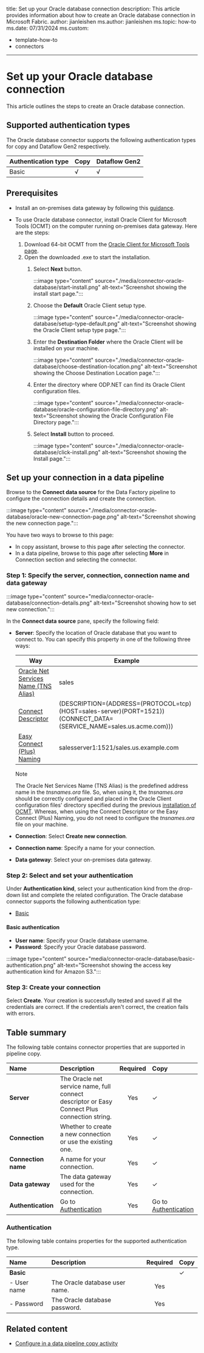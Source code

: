 title: Set up your Oracle database connection
description: This article provides information about how to create an Oracle database connection in Microsoft Fabric.
author: jianleishen
ms.author: jianleishen
ms.topic: how-to
ms.date: 07/31/2024
ms.custom:
  - template-how-to
  - connectors
---

# Set up your Oracle database connection

This article outlines the steps to create an Oracle database connection.

## Supported authentication types

The Oracle database connector supports the following authentication types for copy and Dataflow Gen2 respectively.  

|Authentication type |Copy |Dataflow Gen2 |
|:---|:---|:---|
|Basic| √| √|

## Prerequisites

- Install an on-premises data gateway by following this [guidance](/data-integration/gateway/service-gateway-install?toc=%2Ffabric%2Fdata-factory%2Ftoc.json).  

- To use Oracle database connector, install Oracle Client for Microsoft Tools (OCMT) on the computer running on-premises data gateway. Here are the steps:

    1. Download 64-bit OCMT from the [Oracle Client for Microsoft Tools page](https://www.oracle.com/database/technologies/appdev/ocmt.html).
    1. Open the downloaded .exe to start the installation.
        1. Select **Next** button.

            :::image type="content" source="./media/connector-oracle-database/start-install.png" alt-text="Screenshot showing the install start page.":::

        1. Choose the **Default** Oracle Client setup type.

            :::image type="content" source="./media/connector-oracle-database/setup-type-default.png" alt-text="Screenshot showing the Oracle Client setup type page.":::

        1. Enter the **Destination Folder** where the Oracle Client will be installed on your machine.
        
            :::image type="content" source="./media/connector-oracle-database/choose-destination-location.png" alt-text="Screenshot showing the Choose Destination Location page.":::        

        1. Enter the directory where ODP.NET can find its Oracle Client configuration files.

            :::image type="content" source="./media/connector-oracle-database/oracle-configuration-file-directory.png" alt-text="Screenshot showing the Oracle Configuration File Directory page."::: 

        1. Select **Install** button to proceed.

            :::image type="content" source="./media/connector-oracle-database/click-install.png" alt-text="Screenshot showing the Install page."::: 

## Set up your connection in a data pipeline

Browse to the **Connect data source** for the Data Factory pipeline to configure the connection details and create the connection.

:::image type="content" source="./media/connector-oracle-database/oracle-new-connection-page.png" alt-text="Screenshot showing the new connection page.":::

You have two ways to browse to this page:

- In copy assistant, browse to this page after selecting the connector.
- In a data pipeline, browse to this page after selecting **More** in Connection section and selecting the connector.

### Step 1: Specify the server, connection, connection name and data gateway

   :::image type="content" source="media/connector-oracle-database/connection-details.png" alt-text="Screenshot showing how to set new connection.":::

In the **Connect data source** pane, specify the following field:

- **Server**: Specify the location of Oracle database that you want to connect to. You can specify this property in one of the following three ways:
    
    | Way | Example|
    | --- | --- |
    |[Oracle Net Services Name (TNS Alias)](https://docs.oracle.com/en/database/oracle/oracle-database/23/netrf/local-naming-parameters-in-tns-ora-file.html#GUID-12C94B15-2CE1-4B98-9D0C-8226A9DDF4CB)|sales|
    |[Connect Descriptor](https://docs.oracle.com/en/database/oracle/oracle-database/23/netag/identifying-and-accessing-database.html#GUID-8D28E91B-CB72-4DC8-AEFC-F5D583626CF6)|	(DESCRIPTION=(ADDRESS=(PROTOCOL=tcp)(HOST=sales-server)(PORT=1521))(CONNECT_DATA=(SERVICE_NAME=sales.us.acme.com)))|
    |[Easy Connect (Plus) Naming](https://download.oracle.com/ocomdocs/global/Oracle-Net-Easy-Connect-Plus.pdf)|salesserver1:1521/sales.us.example.com|

    >[!Note]
    >The Oracle Net Services Name (TNS Alias) is the predefined address name in the *tnsnames.ora* file. So, when using it, the *tnsnames.ora* should be correctly configured and placed in the Oracle Client configuration files' directory specified during the previous [installation of OCMT](#prerequisites). Whereas, when using the Connect Descriptor or the Easy Connect (Plus) Naming, you do not need to configure the *tnsnames.ora* file on your machine.
    
- **Connection**: Select **Create new connection**.
- **Connection name**: Specify a name for your connection.
- **Data gateway**: Select your on-premises data gateway. 

### Step 2:  Select and set your authentication

Under **Authentication kind**, select your authentication kind from the drop-down list and complete the related configuration. The Oracle database connector supports the following authentication type:

- [Basic](#basic-authentication)

#### Basic authentication

- **User name**: Specify your Oracle database username.
- **Password**: Specify your Oracle database password.

:::image type="content" source="media/connector-oracle-database/basic-authentication.png" alt-text="Screenshot showing the access key authentication kind for Amazon S3.":::

### Step 3: Create your connection

Select **Create**. Your creation is successfully tested and saved if all the credentials are correct. If the credentials aren't correct, the creation fails with errors.

## Table summary

The following table contains connector properties that are supported in pipeline copy.

|Name|Description|Required|Copy|
|:---|:---|:---:|:---|
|**Server**|The Oracle net service name, full connect descriptor or Easy Connect Plus connection string.|Yes|✓|
|**Connection**| Whether to create a new connection or use the existing one.|Yes|✓|
|**Connection name**|A name for your connection.|Yes|✓|
|**Data gateway**|The data gateway used for the connection.|Yes|✓|
|**Authentication**|Go to [Authentication](#authentication) |Yes|Go to [Authentication](#authentication)|

### Authentication

The following table contains properties for the supported authentication type.

|Name|Description|Required|Copy|
|:---|:---|:---:|:---|
|**Basic**|||✓|
|- User name |The Oracle database user name.|Yes ||
|- Password |The Oracle database password.|Yes ||

## Related content

- [Configure in a data pipeline copy activity](connector-oracle-database-copy-activity.md)
